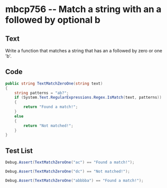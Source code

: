 # mbcp756 -- Match a string with an a followed by optional b

## Text

Write a function that matches a string that has an a followed by zero or one 'b'.

## Code

```csharp
public string TextMatchZeroOne(string text) 
{
    string patterns = "ab?";
    if (System.Text.RegularExpressions.Regex.IsMatch(text, patterns)) 
    {
        return "Found a match!";
    } 
    else 
    {
        return "Not matched!";
    }
}
```

## Test List

```csharp
Debug.Assert(TextMatchZeroOne("ac") == "Found a match!");
```

```csharp
Debug.Assert(TextMatchZeroOne("dc") == "Not matched!");
```

```csharp
Debug.Assert(TextMatchZeroOne("abbbba") == "Found a match!");
```
